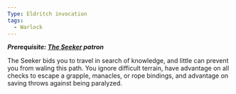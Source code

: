 ```yaml
---
Type: Eldritch invocation
tags:
  - Warlock
---
```

**_Prerequisite: [The Seeker](http://dnd5e.wikidot.com/warlock:seeker-ua) patron_**

The Seeker bids you to travel in search of knowledge, and little can prevent you from waling this path. You ignore difficult terrain, have advantage on all checks to escape a grapple, manacles, or rope bindings, and advantage on saving throws against being paralyzed.
